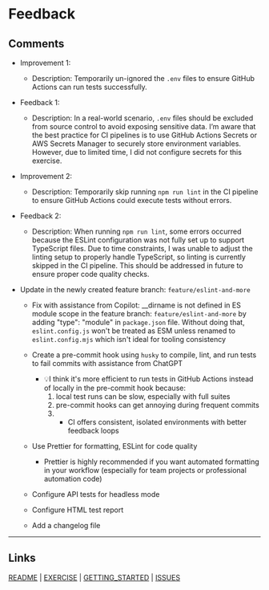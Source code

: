 # Feedback

## Comments

- Improvement 1:
  - Description: Temporarily un-ignored the `.env` files to ensure GitHub Actions can run tests successfully.

- Feedback 1:
  - Description: In a real-world scenario, `.env` files should be excluded from source control to avoid exposing sensitive data. I’m aware that the best practice for CI pipelines is to use GitHub Actions Secrets or AWS Secrets Manager to securely store environment variables. However, due to limited time, I did not configure secrets for this exercise.

- Improvement 2:
  - Description: Temporarily skip running `npm run lint` in the CI pipeline to ensure GitHub Actions could execute tests without errors.

- Feedback 2:
  - Description: When running `npm run lint`, some errors occurred because the ESLint configuration was not fully set up to support TypeScript files. Due to time constraints, I was unable to adjust the linting setup to properly handle TypeScript, so linting is currently skipped in the CI pipeline. This should be addressed in future to ensure proper code quality checks.

- Update in the newly created feature branch: `feature/eslint-and-more`
  - Fix with assistance from Copilot: \_\_dirname is not defined in ES module scope in the feature branch: `feature/eslint-and-more` by adding "type": "module" in `package.json` file. Without doing that, `eslint.config.js` won't be treated as ESM unless renamed to `eslint.config.mjs` which isn't ideal for tooling consistency

  - Create a pre-commit hook using `husky` to compile, lint, and run tests to fail commits with assistance from ChatGPT
    - 💡I think it's more efficient to run tests in GitHub Actions instead of locally in the pre-commit hook because:
      1) local test runs can be slow, especially with full suites
      2) pre-commit hooks can get annoying during frequent commits
      3) - CI offers consistent, isolated environments with better feedback loops

  - Use Prettier for formatting, ESLint for code quality
    - Prettier is highly recommended if you want automated formatting in your workflow (especially for team projects or professional automation code)

  - Configure API tests for headless mode

  - Configure HTML test report

  - Add a changelog file


---

## Links

[README](https://github.com/EmeraldCHEN/playwright-ts-automation-exercise/blob/main/README.md) | [EXERCISE](EXERCISE.md) | [GETTING_STARTED](https://github.com/EmeraldCHEN/playwright-ts-automation-exercise/blob/main/wiki/Getting_Started.md) | [ISSUES](https://github.com/EmeraldCHEN/playwright-ts-automation-exercise/blob/main/wiki/Issues.md)
